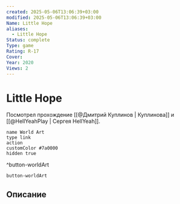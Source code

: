 ```yaml
---
created: 2025-05-06T13:06:39+03:00
modified: 2025-05-06T13:06:39+03:00
Name: Little Hope
aliases:
  - Little Hope
Status: complete
Type: game
Rating: R-17
Cover: 
Year: 2020
Views: 2
---
```


# Little Hope


Посмотрел прохождение [[@Дмитрий Куплинов | Куплинова]] и [[@HellYeahPlay | Сергея HellYeah]].

```button
name World Art
type link
action 
customColor #7a0000
hidden true
```
^button-worldArt



`button-worldArt`

## Описание


